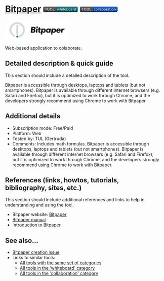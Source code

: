 # [Bitpaper](https://www.bitpaper.io/)  [<img src="images/whiteboard.png" align="bottom">](https://github.com/e-CLOSE/Toolbox/issues?q=label%3A01_TOOL+label%3Awhiteboard) [<img src="images/collaboration.png" align="bottom">](https://github.com/e-CLOSE/Toolbox/issues?q=label%3A01_TOOL+label%3Acollaboration)

![Bitpaper Logo](images/Bitpaper_logo.PNG)

Web-based application to colaborate.


## Detailed description & quick guide

This section should include a detailed description of the tool.

Bitpaper is accessible through desktops, laptops and tablets (but not smartphones). Bitpaper is available through different internet browsers (e.g. Safari and Firefox), but it is optimized to work through Chrome, and the developers strongly recommend using Chrome to work with Bitpaper.


## Additional details

- Subscription mode: Free/Paid
- Platform: Web
- Tested by: TUL (Gertruda)
- Comments: Includes math formulas. Bitpaper is accessible through desktops, laptops and tablets (but not smartphones). Bitpaper is available through different internet browsers (e.g. Safari and Firefox), but it is optimized to work through Chrome, and the developers strongly recommend using Chrome to work with Bitpaper.


## References (links, howtos, tutorials, bibliography, sites, etc.)

This section should include additional references and links to help in
understanding and using the tool.

- Bitpaper website: [Bitpaper](https://www.bitpaper.io/)
- [Bitpaper manual](https://bitpaper.io/guide)
- [Introduction to Bitpaper](https://www.youtube.com/watch?app=desktop&v=X1-N_GVrR9g)


## See also...

- [Bitpaper creation issue](https://github.com/e-CLOSE/Toolbox/issues/109)
- Links to similar tools:
  - [All tools with the same set of categories](https://github.com/e-CLOSE/Toolbox/issues?q=label%3A01_TOOL+label%3Acollaboration)
  - [All tools in the 'whiteboard' category](https://github.com/e-CLOSE/Toolbox/issues?q=label%3A01_TOOL+label%3Awhiteboard)
  - [All tools in the 'collaboration' category](https://github.com/e-CLOSE/Toolbox/issues?q=label%3A01_TOOL+label%3Acollaboration)
